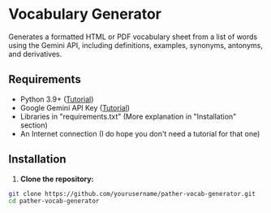 # Vocabulary Generator

Generates a formatted HTML or PDF vocabulary sheet from a list of words using the Gemini API, including definitions, examples, synonyms, antonyms, and derivatives.

## Requirements

- Python 3.9+ ([Tutorial](https://youtu.be/YKSpANU8jPE?t=17))
- Google Gemini API Key ([Tutorial](https://www.youtube.com/watch?v=6BRyynZkvf0))
- Libraries in "requirements.txt" (More explanation in "Installation" section)
- An Internet connection (I do hope you don't need a tutorial for that one)

## Installation

1. **Clone the repository:**

```bash
git clone https://github.com/yourusername/pather-vocab-generator.git
cd pather-vocab-generator
